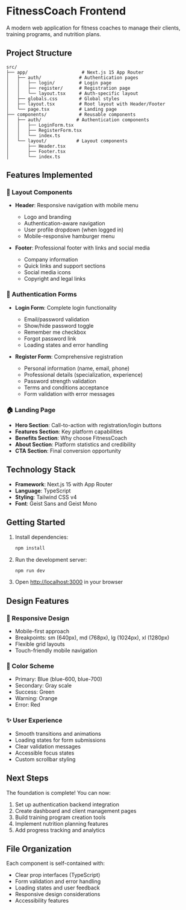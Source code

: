 # FitnessCoach Frontend

A modern web application for fitness coaches to manage their clients, training programs, and nutrition plans.

## Project Structure

```
src/
├── app/                    # Next.js 15 App Router
│   ├── auth/              # Authentication pages
│   │   ├── login/         # Login page
│   │   ├── register/      # Registration page
│   │   └── layout.tsx     # Auth-specific layout
│   ├── globals.css        # Global styles
│   ├── layout.tsx         # Root layout with Header/Footer
│   └── page.tsx           # Landing page
├── components/            # Reusable components
│   ├── auth/             # Authentication components
│   │   ├── LoginForm.tsx
│   │   ├── RegisterForm.tsx
│   │   └── index.ts
│   └── layout/           # Layout components
│       ├── Header.tsx
│       ├── Footer.tsx
│       └── index.ts
```

## Features Implemented

### 🎨 Layout Components
- **Header**: Responsive navigation with mobile menu
  - Logo and branding
  - Authentication-aware navigation
  - User profile dropdown (when logged in)
  - Mobile-responsive hamburger menu
  
- **Footer**: Professional footer with links and social media
  - Company information
  - Quick links and support sections
  - Social media icons
  - Copyright and legal links

### 🔐 Authentication Forms
- **Login Form**: Complete login functionality
  - Email/password validation
  - Show/hide password toggle
  - Remember me checkbox
  - Forgot password link
  - Loading states and error handling
  
- **Register Form**: Comprehensive registration
  - Personal information (name, email, phone)
  - Professional details (specialization, experience)
  - Password strength validation
  - Terms and conditions acceptance
  - Form validation with error messages

### 🏠 Landing Page
- **Hero Section**: Call-to-action with registration/login buttons
- **Features Section**: Key platform capabilities
- **Benefits Section**: Why choose FitnessCoach
- **About Section**: Platform statistics and credibility
- **CTA Section**: Final conversion opportunity

## Technology Stack

- **Framework**: Next.js 15 with App Router
- **Language**: TypeScript
- **Styling**: Tailwind CSS v4
- **Font**: Geist Sans and Geist Mono

## Getting Started

1. Install dependencies:
   ```bash
   npm install
   ```

2. Run the development server:
   ```bash
   npm run dev
   ```

3. Open [http://localhost:3000](http://localhost:3000) in your browser

## Design Features

### 🎨 Responsive Design
- Mobile-first approach
- Breakpoints: sm (640px), md (768px), lg (1024px), xl (1280px)
- Flexible grid layouts
- Touch-friendly mobile navigation

### 🌈 Color Scheme
- Primary: Blue (blue-600, blue-700)
- Secondary: Gray scale
- Success: Green
- Warning: Orange
- Error: Red

### ✨ User Experience
- Smooth transitions and animations
- Loading states for form submissions
- Clear validation messages
- Accessible focus states
- Custom scrollbar styling

## Next Steps

The foundation is complete! You can now:
1. Set up authentication backend integration
2. Create dashboard and client management pages
3. Build training program creation tools
4. Implement nutrition planning features
5. Add progress tracking and analytics

## File Organization

Each component is self-contained with:
- Clear prop interfaces (TypeScript)
- Form validation and error handling
- Loading states and user feedback
- Responsive design considerations
- Accessibility features